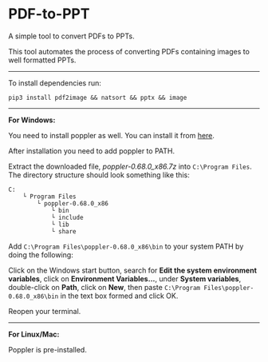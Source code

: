 # PDF-to-PPT
A simple tool to convert PDFs to PPTs.

This tool automates the process of converting PDFs containing images to well formatted PPTs.

---

To install dependencies run:
```
pip3 install pdf2image && natsort && pptx && image
```

---

**For Windows:**

You need to install poppler as well. You can install it from [here](http://blog.alivate.com.au/poppler-windows/ "Poppler Installation Link").

After installation you need to add poppler to PATH.

Extract the downloaded file, _poppler-0.68.0_x86.7z_ into ```C:\Program Files```. The directory structure should look something like this:
```
C:
    └ Program Files
        └ poppler-0.68.0_x86
            └ bin
            └ include
            └ lib
            └ share
```
Add ```C:\Program Files\poppler-0.68.0_x86\bin``` to your system PATH by doing the following: 

Click on the Windows start button, search for **Edit the system environment variables**, click on **Environment Variables...**, under **System variables**, double-click on **Path**, click on **New**, then paste ```C:\Program Files\poppler-0.68.0_x86\bin``` in the text box formed and click OK.

Reopen your terminal.

---

**For Linux/Mac:**

Poppler is pre-installed.
